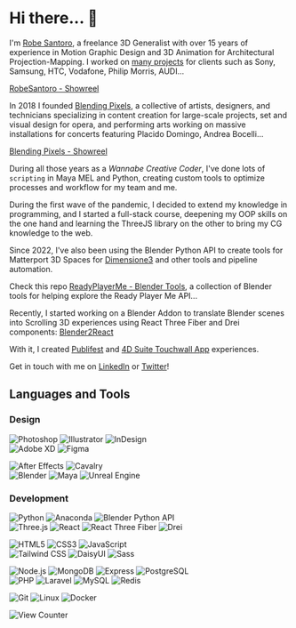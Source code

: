 # Hi there... 👋

I'm [Robe Santoro](https://linktr.ee/robesantoro), a freelance 3D Generalist with over 15 years of experience in Motion Graphic Design and 3D Animation for Architectural Projection-Mapping. I worked on [many projects](https://vimeo.com/robesantoro/videos) for clients such as Sony, Samsung, HTC, Vodafone, Philip Morris, AUDI...

[RobeSantoro - Showreel](https://user-images.githubusercontent.com/1170571/196966158-76a67dd2-b9cf-465c-9611-3a6ae68b4a8b.mp4)

In 2018 I founded [Blending Pixels](https://www.blendingpixels.com/), a collective of artists, designers, and technicians specializing in content creation for large-scale projects, set and visual design for opera, and performing arts working on massive installations for concerts featuring Placido Domingo, Andrea Bocelli...

[Blending Pixels - Showreel](https://user-images.githubusercontent.com/1170571/196964784-1d149396-b1f1-4626-85ad-d00c076e8e50.mp4)

During all those years as a *Wannabe Creative Coder*, I've done lots of `scripting` in Maya MEL and Python, creating custom tools to optimize processes and workflow for my team and me.  

During the first wave of the pandemic, I decided to extend my knowledge in programming, and I started a full-stack course, deepening my OOP skills on the one hand and learning the ThreeJS library on the other to bring my CG knowledge to the web.

Since 2022, I've also been using the Blender Python API to create tools for Matterport 3D Spaces for [Dimensione3](https://www.dimensione3.com/) and other tools and pipeline automation.

Check this repo [ReadyPlayerMe - Blender Tools](https://github.com/RobeSantoro/ReadyPlayerMe-Blender-Tools), a collection of Blender tools for helping explore the Ready Player Me API...

Recently, I started working on a Blender Addon to translate Blender scenes into Scrolling 3D experiences using React Three Fiber and Drei components: [Blender2React](https://github.com/RobeSantoro/Blender2React)

With it, I created [Publifest](https://publifest-3d-r3f.vercel.app/) and [4D Suite Touchwall App](https://4d-suite-touchwall-git-demo-robesantoro.vercel.app/) experiences.

Get in touch with me on [LinkedIn](https://www.linkedin.com/in/robesantoro/) or [Twitter](https://twitter.com/RobeSantoro)!

## Languages and Tools

### Design

![Photoshop](https://img.shields.io/badge/-Photoshop-000000?style=flat&logo=adobe-photoshop)
![Illustrator](https://img.shields.io/badge/-Illustrator-000000?style=flat&logo=adobe-illustrator)
![InDesign](https://img.shields.io/badge/-InDesign-000000?style=flat&logo=adobe-indesign)  
![Adobe XD](https://img.shields.io/badge/-XD-000000?style=flat&logo=adobe-xd)
![Figma](https://img.shields.io/badge/-Figma-000000?style=flat&logo=figma)

![After Effects](https://img.shields.io/badge/-After%20Effects-000000?style=flat&logo=adobe-after-effects)
![Cavalry](https://img.shields.io/badge/-Cavalry-000000?style=flat&logo=cavalry)  
![Blender](https://img.shields.io/badge/-Blender-000000?style=flat&logo=blender&logoColor=orange)
![Maya](https://img.shields.io/badge/-Maya-000000?style=flat&logo=autodesk&logoColor=blue)
![Unreal Engine](https://img.shields.io/badge/-Unreal%20Engine-000000?style=flat&logo=unreal-engine)  

### Development

![Python](https://img.shields.io/badge/-Python-000000?style=flat&logo=python)
![Anaconda](https://img.shields.io/badge/-Anaconda-000000?style=flat&logo=anaconda)
![Blender Python API](https://img.shields.io/badge/-Blender%20Python%20API-000000?style=flat&logo=blender&logoColor=orange)  
![Three.js](https://img.shields.io/badge/-Three.js-000000?style=flat&logo=three.js)
![React](https://img.shields.io/badge/-React-000000?style=flat&logo=react)
![React Three Fiber](https://img.shields.io/badge/-React%20Three%20Fiber-000000?style=flat)
![Drei](https://img.shields.io/badge/-Drei-000000?style=flat)

![HTML5](https://img.shields.io/badge/-HTML5-000000?style=flat&logo=html5)
![CSS3](https://img.shields.io/badge/-CSS3-000000?style=flat&logo=css3)
![JavaScript](https://img.shields.io/badge/-JavaScript-000000?style=flat&logo=javascript)  
![Tailwind CSS](https://img.shields.io/badge/-Tailwind%20CSS-000000?style=flat&logo=tailwind-css)
![DaisyUI](https://img.shields.io/badge/-DaisyUI-000000?style=flat&logo=daisy-css)
![Sass](https://img.shields.io/badge/-Sass-000000?style=flat&logo=sass)

![Node.js](https://img.shields.io/badge/-Node.js-000000?style=flat&logo=node.js)
![MongoDB](https://img.shields.io/badge/-MongoDB-000000?style=flat&logo=mongodb)
![Express](https://img.shields.io/badge/-Express-000000?style=flat&logo=express)
![PostgreSQL](https://img.shields.io/badge/-PostgreSQL-000000?style=flat&logo=postgresql)  
![PHP](https://img.shields.io/badge/-PHP-000000?style=flat&logo=php)
![Laravel](https://img.shields.io/badge/-Laravel-000000?style=flat&logo=laravel)
![MySQL](https://img.shields.io/badge/-MySQL-000000?style=flat&logo=mysql)
![Redis](https://img.shields.io/badge/-Redis-000000?style=flat&logo=redis)

![Git](https://img.shields.io/badge/-Git-000000?style=flat&logo=git)
![Linux](https://img.shields.io/badge/-Linux-000000?style=flat&logo=linux)
![Docker](https://img.shields.io/badge/-Docker-000000?style=flat&logo=docker)

![View Counter](https://komarev.com/ghpvc/?username=RobeSantoro&label=Profile-Views&color=ff00ee&style=flat)

